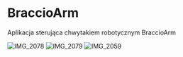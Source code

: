 # BraccioArm
Aplikacja sterująca chwytakiem robotycznym BraccioArm


![IMG_2078](https://user-images.githubusercontent.com/17962241/168301992-3848d034-9c97-40a4-adbb-84b9eed19011.JPG)
![IMG_2079](https://user-images.githubusercontent.com/17962241/168302493-e2699732-4b82-441f-8a51-3aa093014c58.JPG)
![IMG_2059](https://user-images.githubusercontent.com/17962241/168302419-0a02c997-285a-44db-af5a-e7a33804f2fd.JPG)
